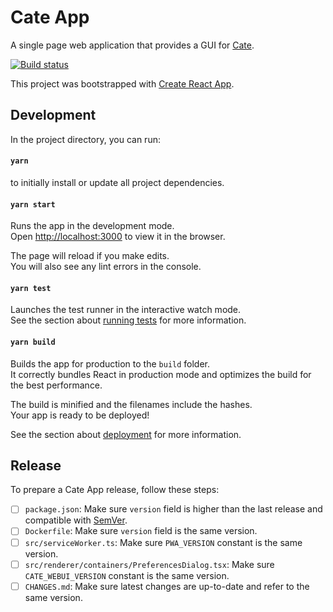 # Cate App

A single page web application that provides a GUI for [Cate](https://github.com/CCI-Tools/cate).

[![Build status](https://ci.appveyor.com/api/projects/status/4g3vwk8oyotj1kqm?svg=true)](https://ci.appveyor.com/project/bcdev/cate-app)


This project was bootstrapped with [Create React App](https://github.com/facebook/create-react-app).

## Development

In the project directory, you can run:

#### `yarn`

to initially install or update all project dependencies.

#### `yarn start`

Runs the app in the development mode.<br />
Open [http://localhost:3000](http://localhost:3000) to view it in the browser.

The page will reload if you make edits.<br />
You will also see any lint errors in the console.

#### `yarn test`

Launches the test runner in the interactive watch mode.<br />
See the section about [running tests](https://facebook.github.io/create-react-app/docs/running-tests) for more information.

#### `yarn build`

Builds the app for production to the `build` folder.<br />
It correctly bundles React in production mode and optimizes the build for the best performance.

The build is minified and the filenames include the hashes.<br />
Your app is ready to be deployed!

See the section about [deployment](https://facebook.github.io/create-react-app/docs/deployment) for more information.

## Release

To prepare a Cate App release, follow these steps:

-[ ] `package.json`: Make sure `version` field is higher than the last release
     and compatible with [SemVer](https://semver.org/).
-[ ] `Dockerfile`: Make sure `version` field is the same version.
-[ ] `src/serviceWorker.ts`: Make sure `PWA_VERSION` constant is the same version.
-[ ] `src/renderer/containers/PreferencesDialog.tsx`: Make sure `CATE_WEBUI_VERSION` constant is the same version.
-[ ] `CHANGES.md`: Make sure latest changes are up-to-date and refer to the same version.
